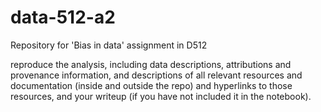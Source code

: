 # data-512-a2
Repository for 'Bias in data' assignment in D512

reproduce the analysis, including data descriptions, attributions and provenance information, and descriptions of all relevant resources and documentation (inside and outside the repo) and hyperlinks to those resources, and your writeup (if you have not included it in the notebook).

